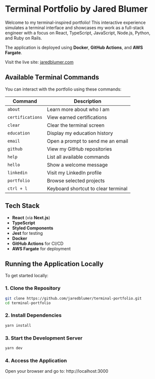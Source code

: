 # Terminal Portfolio by Jared Blumer

Welcome to my terminal-inspired portfolio! This interactive experience simulates a terminal interface and showcases my work as a full-stack engineer with a focus on React, TypeScript, JavaScript, Node.js, Python, and Ruby on Rails.

The application is deployed using **Docker**, **GitHub Actions**, and **AWS Fargate**.

Visit the live site: [jaredblumer.com](https://jaredblumer.com/)

## Available Terminal Commands

You can interact with the portfolio using these commands:

| Command           | Description                         |
|-------------------|-------------------------------------|
| `about`           | Learn more about who I am           |
| `certifications`  | View earned certifications          |
| `clear`           | Clear the terminal screen           |
| `education`       | Display my education history        |
| `email`           | Open a prompt to send me an email   |
| `github`          | View my GitHub repositories         |
| `help`            | List all available commands         |
| `hello`           | Show a welcome message              |
| `linkedin`        | Visit my LinkedIn profile           |
| `portfolio`       | Browse selected projects            |
| `ctrl + l`        | Keyboard shortcut to clear terminal |

## Tech Stack

- **React** (via **Next.js**)
- **TypeScript**
- **Styled Components**
- **Jest** for testing
- **Docker**
- **GitHub Actions** for CI/CD
- **AWS Fargate** for deployment

## Running the Application Locally

To get started locally:

### 1. Clone the Repository

```bash
git clone https://github.com/jaredblumer/terminal-portfolio.git
cd terminal-portfolio
```

### 2. Install Dependencies

```bash
yarn install
```

### 3. Start the Development Server

```bash
yarn dev
```

### 4. Access the Application

Open your browser and go to: http://localhost:3000

